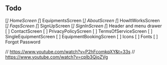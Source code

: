 ## Todo
[*] HomeScreen
[*] EquipmentsScreen
[*] AboutScreen
[*] HowItWorksScreen
[*] FaqsScreen
[*] SignUpScreen
[*] SignInScreen
[*] Header and menu drawer
[ ] ContactScreen
[ ] PrivacyPolicyScreen
[ ] TermsOfServiceScreen
[ ] SingleEquipmentScreen
[ ] EquipmentBookingScreen
[ ] Icons
[ ] Fonts
[ ] Forgot Password


// https://www.youtube.com/watch?v=P2hFcomkqXY&t=33s
// https://www.youtube.com/watch?v=cplb3QjoZVg